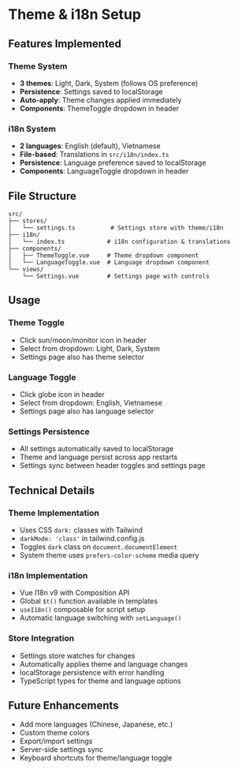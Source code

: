 # Theme & i18n Setup

## Features Implemented

### Theme System
- **3 themes**: Light, Dark, System (follows OS preference)
- **Persistence**: Settings saved to localStorage
- **Auto-apply**: Theme changes applied immediately
- **Components**: ThemeToggle dropdown in header

### i18n System  
- **2 languages**: English (default), Vietnamese
- **File-based**: Translations in `src/i18n/index.ts`
- **Persistence**: Language preference saved to localStorage
- **Components**: LanguageToggle dropdown in header

## File Structure

```
src/
├── stores/
│   └── settings.ts          # Settings store with theme/i18n
├── i18n/
│   └── index.ts            # i18n configuration & translations
├── components/
│   ├── ThemeToggle.vue     # Theme dropdown component
│   └── LanguageToggle.vue  # Language dropdown component
└── views/
    └── Settings.vue        # Settings page with controls
```

## Usage

### Theme Toggle
- Click sun/moon/monitor icon in header
- Select from dropdown: Light, Dark, System
- Settings page also has theme selector

### Language Toggle  
- Click globe icon in header
- Select from dropdown: English, Vietnamese
- Settings page also has language selector

### Settings Persistence
- All settings automatically saved to localStorage
- Theme and language persist across app restarts
- Settings sync between header toggles and settings page

## Technical Details

### Theme Implementation
- Uses CSS `dark:` classes with Tailwind
- `darkMode: 'class'` in tailwind.config.js
- Toggles `dark` class on `document.documentElement`
- System theme uses `prefers-color-scheme` media query

### i18n Implementation
- Vue I18n v9 with Composition API
- Global `$t()` function available in templates
- `useI18n()` composable for script setup
- Automatic language switching with `setLanguage()`

### Store Integration
- Settings store watches for changes
- Automatically applies theme and language changes
- localStorage persistence with error handling
- TypeScript types for theme and language options

## Future Enhancements

- Add more languages (Chinese, Japanese, etc.)
- Custom theme colors
- Export/import settings
- Server-side settings sync
- Keyboard shortcuts for theme/language toggle
